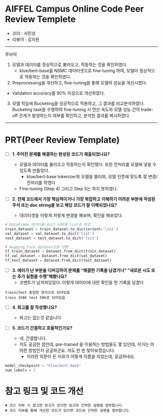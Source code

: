 # AIFFEL Campus Online Code Peer Review Templete
- 코더 : 서민성
- 리뷰어 : 김지원

----
루브릭

1. 모델과 데이터를 정상적으로 불러오고, 작동하는 것을 확인하였다. 
    - klue/bert-base를 NSMC 데이터셋으로 fine-tuning 하여, 모델이 정상적으로 작동하는 것을 확인하였다.
2. Preprocessing을 개선하고, fine-tuning을 통해 모델의 성능을 개선시켰다.
- Validation accuracy를 90% 이상으로 개선하였다.
3. 모델 학습에 Bucketing을 성공적으로 적용하고, 그 결과를 비교분석하였다.
Bucketing task을 수행하여 fine-tuning 시 연산 속도와 모델 성능 간의 trade-off 관계가 발생하는지 여부를 확인하고, 분석한 결과를 제시하였다. 

---

# PRT(Peer Review Template)
- [ ]  **1. 주어진 문제를 해결하는 완성된 코드가 제출되었나요?**
    - 모델과 데이터를 불러오고 작동하는지 확인했다. 또한 전처리를 모델에 넣을 수 있도록 만들었다.
        - klue/bert-base tokenizer와 모델을 블러와, 모델 인풋에 맞도록 잘 변경/전처리를 하였다 
   - Fine-tuning (Step 4) 그리고 Step 5는 하지 못하였다.
    
- [ ]  **2. 전체 코드에서 가장 핵심적이거나 가장 복잡하고 이해하기 어려운 부분에 작성된 
주석 또는 doc string을 보고 해당 코드가 잘 이해되었나요?**
    - 데이터셋을 이렇게 저렇게 변경을 해보며, 확인을 해보았다. 
    
```python
# DataFrame 데이터를 dict 내부에 list로 변경
train_dataset = train_dataset.to_dict(orient='list')
val_dataset = val_dataset.to_dict('list')
test_dataset = test_dataset.to_dict('list')

# Hugging Face dataset으로 변환
tf_train_dataset = Dataset.from_dict(train_dataset)
tf_val_dataset = Dataset.from_dict(val_dataset)
tf_test_dataset = Dataset.from_dict(test_dataset)

```
        
- [ ]  **3. 에러가 난 부분을 디버깅하여 문제를 “해결한 기록을 남겼거나” 
”새로운 시도 또는 추가 실험을 수행”해봤나요?**
    - 코멘트가 남겨져있었다. 이렇게 데이터에 대한 확인을 한 기록을 남겼다
```
train/test 동일한 형식으로 되어있음
train 150k test 50k로 되어있음
```
        
- [ ]  **4. 회고를 잘 작성했나요?**
    - 화고는 없는것 같습니다
        
- [ ]  **5. 코드가 간결하고 효율적인가요?**
    - 네, 간결합니다. 
    - 저도 궁금한 점인데, pre-trained 을 이용하는 방법들도 몇 있던데, 이거는
    어떠한 방법인지 궁금하군요. 저도 한 번 찾아보겠습니다. 
        - 이러한 의문이 든 이유가 이렇게 이름을 지었는데, 궁금하네요.
        
```python
model_checkpoint = "klue/bert-base"
num_labels = 2
```


# 참고 링크 및 코드 개선
```
# 코드 리뷰 시 참고한 링크가 있다면 링크와 간략한 설명을 첨부합니다.
# 코드 리뷰를 통해 개선한 코드가 있다면 코드와 간략한 설명을 첨부합니다.
```
